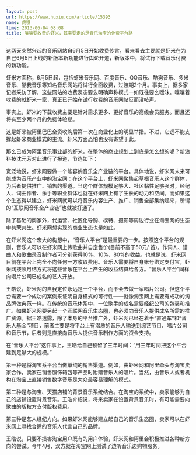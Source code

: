 ```yaml
---
layout: post
url: https://www.huxiu.com/article/15393
name: 虎嗅
time: 2013-06-04 08:08
title: 嚷嚷要收费的虾米，其实要走的是音乐淘宝的免费平台路
---
```

这两天突然兴起的音乐网站自6月5日开始收费传言，看来看去主要就是虾米在为自己6月5日上线的新版本新功能进行舆论开道，新版本中，将试行下载音乐付费的新功能。

虾米方面称，6月5日起，包括虾米音乐网、百度音乐、QQ音乐、酷狗音乐、多米音乐、酷我音乐等知名音乐网站将试行全面收费，过渡期2个月。事实上，据多家记者采访了解，这些网站的收费表态要么明确声称模式一如既往要么暧昧。嚷嚷着收费的就虾米一家，真正已开始在试行收费的音乐网站反而没吱声。

事实上，虾米的下载收费主要是针对需求更多、更好音乐的高级会员服务。而且还将有至少两个月的免费体验期。

这是虾米被阿里巴巴全资收购后第一次在商业化上的明显举措。不过，它远不能支撑起虾米商业模式的主流。虾米方面恐怕也没有寄望于此。

那么已成为阿里音乐事业部的虾米，在整体的商业规划上到底是怎么想的呢？新浪科技沈元芳对此进行了报道，节选如下：

宽泛地说，虾米网要做一个能容纳音乐全产业链的平台。具体地说，虾米网未来可能成为音乐产业中的淘宝网：在这个平台上，虾米网聚集起草根音乐人这个群体，为后者提供推广、销售的渠道。当这个群体规模足够大、社区黏性足够强时，经纪人、词曲作者、乐手等职业群体也就在虾米网上有了生长的动力和空间。而如果这个生态得以建立，虾米网就可以将音乐内容生产、推广、销售全部集纳起来，所谓的“互联网音乐全产业链”也就被打通了。

除了基础的商家外，代运营、社区化导购、模特、摄影等周边行业在淘宝网的生态中共荣共生。虾米网想实现的商业生态也是如此。

在虾米网这个宏大的构想中，“音乐人平台”是最重要的一步。按照这个平台的规则，音乐人可以在虾米网上传歌曲并自定售价(目前不高于50元/ 首)。作词人、谱曲人和歌曲录音制作者可分别获得10%、10%、80%的收益。也就是说，虾米网目前在平台上完全不向任何一方收取费用。音乐人需要将自身账号绑定支付宝，虾米网按照月结方式将这些音乐在平台上产生的收益结算给各方。“音乐人平台”同样向唱片公司已成名的艺人开放。

王皓说，虾米网的自我定位永远是一个平台，而不会去做一家唱片公司。但这个平台需要一个成功的案例来证明自身模式的可行性——就像淘宝网上需要有成功的淘品牌做典范一样。在传统的音乐体系中，一位歌手的成名需要经纪公司的包装和推广。如果虾米网要另起一个互联网音乐生态圈，也必须向音乐人提供成名所需的推广资源。据王皓透露，除了本身的平台推广外，虾米网已经在着手“直通车”和“音乐人基金”项目，前者主要是将平台上有潜质的音乐人输送到综艺节目、唱片公司和音乐节，后者则是直接向音乐人提供音乐制作方面的资金支持。

在“音乐人平台”这件事上，王皓给自己预留了三年时间：“用三年时间把这个平台建到足够大的规模。”

第一种是将淘宝系平台当做单纯的销售渠道。例如，由虾米网和阿里牵头与淘宝卖家合作，卖家在销售服饰箱包等产品时附赠音乐人的唱片。当然，由音乐人或者机构在淘宝上直接销售数字音乐是大众最容易理解的模式。

第二种是与淘宝、天猫店铺的背景音乐系统结合。在淘宝的系统中，卖家能够为自己的店铺设置背景音乐。王皓介绍说，将来卖家在设置背景音乐时，有可能需要向歌曲的版权方支付版权费用。

第三种是艺人经纪方向。如果虾米网能够建立起自己的音乐生态圈，卖家可以在虾米网上寻找合适的音乐人代言自己的品牌。

王皓说，只要不损害淘宝用户既有的用户体验，虾米网和阿里会积极推进各种新方向的尝试。今年4月，双方就在淘宝网上测试了边听音乐边购物服务。

